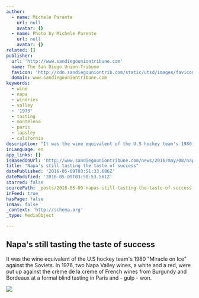 ```yaml
---
author:
  - name: Michele Parente
    url: null
    avatar: {}
  - name: Photo by Michele Parente
    url: null
    avatar: {}
related: []
publisher:
  url: 'http://www.sandiegouniontribune.com'
  name: The San Diego Union-Tribune
  favicon: 'http://cdn.sandiegouniontrib.com/static/utsd/images/favicon.ico'
  domain: www.sandiegouniontribune.com
keywords:
  - wine
  - napa
  - wineries
  - valley
  - '1973'
  - tasting
  - montelena
  - paris
  - lapsley
  - california
description: "It was the wine equivalent of the U.S hockey team's 1980 \"Miracle on Ice\" against the Soviets. In 1976, two Napa Valley wines, a white and a red, were put up against the crème de la crème of French wines from Burgundy and Bordeaux at a formal blind tasting in Paris and - gulp - won."
inLanguage: en
app_links: []
isBasedOnUrl: 'http://www.sandiegouniontribune.com/news/2016/may/08/napa-still-tasting-success/?#article-copy'
title: "Napa's still tasting the taste of success"
datePublished: '2016-05-09T03:51:33.686Z'
dateModified: '2016-05-09T03:50:53.561Z'
starred: false
sourcePath: _posts/2016-05-09-napas-still-tasting-the-taste-of-success.md
inFeed: true
hasPage: false
inNav: false
_context: 'http://schema.org'
_type: MediaObject

---
```

<article style=""><h1>Napa's still tasting the taste of success</h1><p>It was the wine equivalent of the U.S hockey team's 1980 "Miracle on Ice" against the Soviets. In 1976, two Napa Valley wines, a white and a red, were put up against the crème de la crème of French wines from Burgundy and Bordeaux at a formal blind tasting in Paris and - gulp - won.</p><img src="http://cdn.sandiegouniontrib.com/img/photos/2016/05/06/B8891090Z.1_20160507002027_000GTRHAACE.3-0_t837.jpg?5df2a6e0ac564ff4ddc2702f3c8561935b88c24b" /></article>